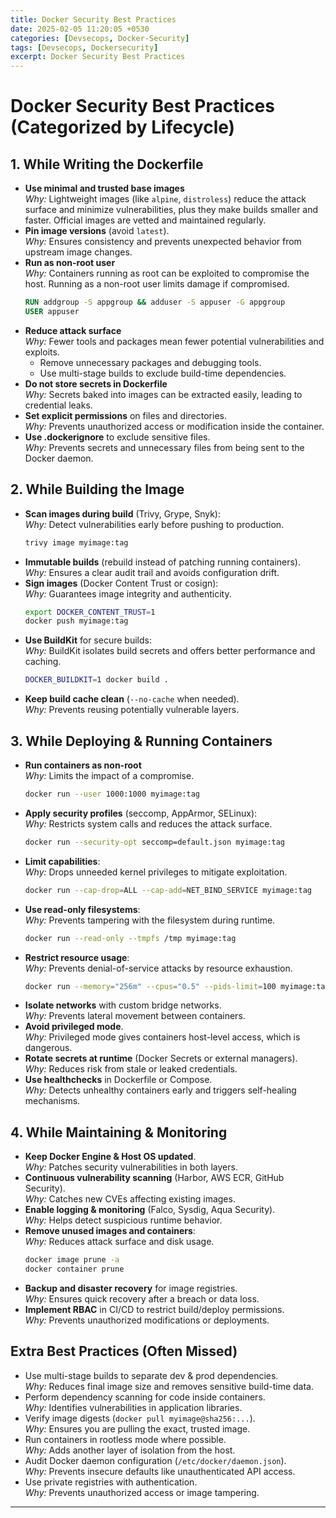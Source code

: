 ```yaml
---
title: Docker Security Best Practices
date: 2025-02-05 11:20:05 +0530
categories: [Devsecops, Docker-Security]
tags: [Devsecops, Dockersecurity]
excerpt: Docker Security Best Practices
---
```



#  Docker Security Best Practices (Categorized by Lifecycle)

##  1. While Writing the Dockerfile

- **Use minimal and trusted base images**\
  *Why:* Lightweight images (like `alpine`, `distroless`) reduce the attack surface and minimize vulnerabilities, plus they make builds smaller and faster. Official images are vetted and maintained regularly.
- **Pin image versions** (avoid `latest`).\
  *Why:* Ensures consistency and prevents unexpected behavior from upstream image changes.
- **Run as non-root user**\
  *Why:* Containers running as root can be exploited to compromise the host. Running as a non-root user limits damage if compromised.
  ```dockerfile
  RUN addgroup -S appgroup && adduser -S appuser -G appgroup
  USER appuser
  ```
- **Reduce attack surface**\
  *Why:* Fewer tools and packages mean fewer potential vulnerabilities and exploits.
  - Remove unnecessary packages and debugging tools.
  - Use multi-stage builds to exclude build-time dependencies.
- **Do not store secrets in Dockerfile**\
  *Why:* Secrets baked into images can be extracted easily, leading to credential leaks.
- **Set explicit permissions** on files and directories.\
  *Why:* Prevents unauthorized access or modification inside the container.
- **Use .dockerignore** to exclude sensitive files.\
  *Why:* Prevents secrets and unnecessary files from being sent to the Docker daemon.

##  2. While Building the Image

- **Scan images during build** (Trivy, Grype, Snyk):\
  *Why:* Detect vulnerabilities early before pushing to production.
  ```bash
  trivy image myimage:tag
  ```
- **Immutable builds** (rebuild instead of patching running containers).\
  *Why:* Ensures a clear audit trail and avoids configuration drift.
- **Sign images** (Docker Content Trust or cosign):\
  *Why:* Guarantees image integrity and authenticity.
  ```bash
  export DOCKER_CONTENT_TRUST=1
  docker push myimage:tag
  ```
- **Use BuildKit** for secure builds:\
  *Why:* BuildKit isolates build secrets and offers better performance and caching.
  ```bash
  DOCKER_BUILDKIT=1 docker build .
  ```
- **Keep build cache clean** (`--no-cache` when needed).\
  *Why:* Prevents reusing potentially vulnerable layers.

##  3. While Deploying & Running Containers

- **Run containers as non-root**\
  *Why:* Limits the impact of a compromise.
  ```bash
  docker run --user 1000:1000 myimage:tag
  ```
- **Apply security profiles** (seccomp, AppArmor, SELinux):\
  *Why:* Restricts system calls and reduces the attack surface.
  ```bash
  docker run --security-opt seccomp=default.json myimage:tag
  ```
- **Limit capabilities**:\
  *Why:* Drops unneeded kernel privileges to mitigate exploitation.
  ```bash
  docker run --cap-drop=ALL --cap-add=NET_BIND_SERVICE myimage:tag
  ```
- **Use read-only filesystems**:\
  *Why:* Prevents tampering with the filesystem during runtime.
  ```bash
  docker run --read-only --tmpfs /tmp myimage:tag
  ```
- **Restrict resource usage**:\
  *Why:* Prevents denial-of-service attacks by resource exhaustion.
  ```bash
  docker run --memory="256m" --cpus="0.5" --pids-limit=100 myimage:tag
  ```
- **Isolate networks** with custom bridge networks.\
  *Why:* Prevents lateral movement between containers.
- **Avoid privileged mode**.\
  *Why:* Privileged mode gives containers host-level access, which is dangerous.
- **Rotate secrets at runtime** (Docker Secrets or external managers).\
  *Why:* Reduces risk from stale or leaked credentials.
- **Use healthchecks** in Dockerfile or Compose.\
  *Why:* Detects unhealthy containers early and triggers self-healing mechanisms.

##  4. While Maintaining & Monitoring

- **Keep Docker Engine & Host OS updated**.\
  *Why:* Patches security vulnerabilities in both layers.
- **Continuous vulnerability scanning** (Harbor, AWS ECR, GitHub Security).\
  *Why:* Catches new CVEs affecting existing images.
- **Enable logging & monitoring** (Falco, Sysdig, Aqua Security).\
  *Why:* Helps detect suspicious runtime behavior.
- **Remove unused images and containers**:\
  *Why:* Reduces attack surface and disk usage.
  ```bash
  docker image prune -a
  docker container prune
  ```
- **Backup and disaster recovery** for image registries.\
  *Why:* Ensures quick recovery after a breach or data loss.
- **Implement RBAC** in CI/CD to restrict build/deploy permissions.\
  *Why:* Prevents unauthorized modifications or deployments.

##  Extra Best Practices (Often Missed)

- Use multi-stage builds to separate dev & prod dependencies.\
  *Why:* Reduces final image size and removes sensitive build-time data.
- Perform dependency scanning for code inside containers.\
  *Why:* Identifies vulnerabilities in application libraries.
- Verify image digests (`docker pull myimage@sha256:...`).\
  *Why:* Ensures you are pulling the exact, trusted image.
- Run containers in rootless mode where possible.\
  *Why:* Adds another layer of isolation from the host.
- Audit Docker daemon configuration (`/etc/docker/daemon.json`).\
  *Why:* Prevents insecure defaults like unauthenticated API access.
- Use private registries with authentication.\
  *Why:* Prevents unauthorized access or image tampering.

---


